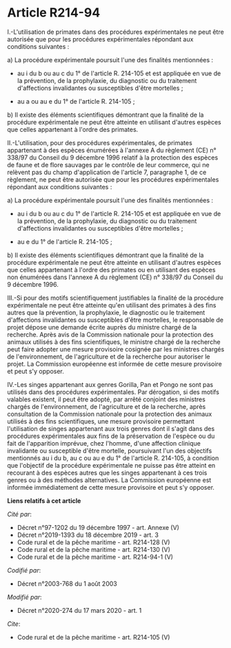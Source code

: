 # Article R214-94

I.-L'utilisation de primates dans des procédures expérimentales ne peut être autorisée que pour les procédures expérimentales
répondant aux conditions suivantes :

a) La procédure expérimentale poursuit l'une des finalités mentionnées :

- au i du b ou au c du 1° de l'article R. 214-105 et est appliquée en vue de la prévention, de la prophylaxie, du diagnostic
ou du traitement d'affections invalidantes ou susceptibles d'être mortelles ;

- au a ou au e du 1° de l'article R. 214-105 ;

b) Il existe des éléments scientifiques démontrant que la finalité de la procédure expérimentale ne peut être atteinte en
utilisant d'autres espèces que celles appartenant à l'ordre des primates.

II.-L'utilisation, pour des procédures expérimentales, de primates appartenant à des espèces énumérées à l'annexe A du
règlement (CE) n° 338/97 du Conseil du 9 décembre 1996 relatif à la protection des espèces de faune et de flore sauvages par
le contrôle de leur commerce, qui ne relèvent pas du champ d'application de l'article 7, paragraphe 1, de ce règlement, ne
peut être autorisée que pour les procédures expérimentales répondant aux conditions suivantes :

a) La procédure expérimentale poursuit l'une des finalités mentionnées :

- au i du b ou au c du 1° de l'article R. 214-105 et est appliquée en vue de la prévention, de la prophylaxie, du diagnostic
ou du traitement d'affections invalidantes ou susceptibles d'être mortelles ;

- au e du 1° de l'article R. 214-105 ;

b) Il existe des éléments scientifiques démontrant que la finalité de la procédure expérimentale ne peut être atteinte en
utilisant d'autres espèces que celles appartenant à l'ordre des primates ou en utilisant des espèces non énumérées dans
l'annexe A du règlement (CE) n° 338/97 du Conseil du 9 décembre 1996.

III.-Si pour des motifs scientifiquement justifiables la finalité de la procédure expérimentale ne peut être atteinte qu'en
utilisant des primates à des fins autres que la prévention, la prophylaxie, le diagnostic ou le traitement d'affections
invalidantes ou susceptibles d'être mortelles, le responsable de projet dépose une demande écrite auprès du ministre chargé
de la recherche. Après avis de la Commission nationale pour la protection des animaux utilisés à des fins scientifiques, le
ministre chargé de la recherche peut faire adopter une mesure provisoire cosignée par les ministres chargés de
l'environnement, de l'agriculture et de la recherche pour autoriser le projet. La Commission européenne est informée de cette
mesure provisoire et peut s'y opposer.

IV.-Les singes appartenant aux genres Gorilla, Pan et Pongo ne sont pas utilisés dans des procédures expérimentales. Par
dérogation, si des motifs valables existent, il peut être adopté, par arrêté conjoint des ministres chargés de
l'environnement, de l'agriculture et de la recherche, après consultation de la Commission nationale pour la protection des
animaux utilisés à des fins scientifiques, une mesure provisoire permettant l'utilisation de singes appartenant aux trois
genres dont il s'agit dans des procédures expérimentales aux fins de la préservation de l'espèce ou du fait de l'apparition
imprévue, chez l'homme, d'une affection clinique invalidante ou susceptible d'être mortelle, poursuivant l'un des objectifs
mentionnés au i du b, au c ou au e du 1° de l'article R. 214-105, à condition que l'objectif de la procédure expérimentale ne
puisse pas être atteint en recourant à des espèces autres que les singes appartenant à ces trois genres ou à des méthodes
alternatives. La Commission européenne est informée immédiatement de cette mesure provisoire et peut s'y opposer.

**Liens relatifs à cet article**

_Cité par_:

  - Décret n°97-1202 du 19 décembre 1997 - art. Annexe (V)
  - Décret n°2019-1393 du 18 décembre 2019 - art. 3
  - Code rural et de la pêche maritime - art. R214-128 (V)
  - Code rural et de la pêche maritime - art. R214-130 (V)
  - Code rural et de la pêche maritime - art. R214-94-1 (V)

_Codifié par_:

  - Décret n°2003-768 du 1 août 2003

_Modifié par_:

  - Décret n°2020-274 du 17 mars 2020 - art. 1

_Cite_:

  - Code rural et de la pêche maritime - art. R214-105 (V)
